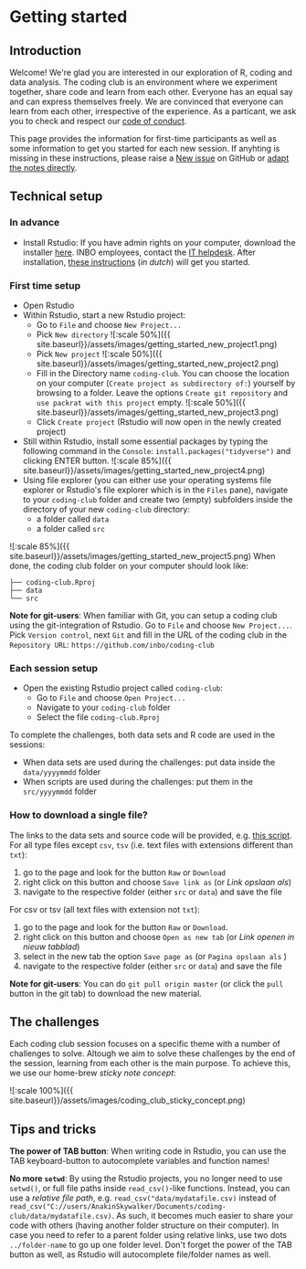 # Getting started

## Introduction

Welcome! We're glad you are interested in our exploration of R, coding and data analysis. The coding club is an environment where we experiment together, share code and learn from each other. Everyone has an equal say and can express themselves freely. We are convinced that everyone can learn from each other, irrespective of the experience. As a particant, we ask you to check and respect our [code of conduct](https://github.com/inbo/coding-club/blob/master/.github/CODE_OF_CONDUCT.md).

This page provides the information for first-time participants as well as some information to get you started for each new session. If anyhting is missing in these instructions, please raise a [New issue](https://github.com/inbo/coding-club/issues/new) on GitHub or [adapt the notes directly](https://github.com/inbo/coding-club/edit/master/docs/gettingstarted.md).

## Technical setup

### In advance

* Install Rstudio: If you have admin rights on your computer, download the installer [here](https://www.rstudio.com/products/rstudio/download/#download). INBO employees, contact the [IT helpdesk](mailto:ict.helpdesk@inbo.be). After installation, [these instructions](https://inbo.github.io/tutorials/installation/user/user_install_rstudio/) (_in dutch_) will get you started.

### First time setup

* Open Rstudio
* Within Rstudio, start a new Rstudio project:
    * Go to `File`  and choose `New Project...`
    * Pick `New directory`
    ![:scale 50%]({{ site.baseurl}}/assets/images/getting_started_new_project1.png)
    * Pick `New project`
    ![:scale 50%]({{ site.baseurl}}/assets/images/getting_started_new_project2.png)
    * Fill in the Directory name `coding-club`. You can choose the location on your computer (`Create project as subdirectory of:`) yourself by browsing to a folder. Leave the options `Create git repository` and  `use packrat with this project` empty.
    ![:scale 50%]({{ site.baseurl}}/assets/images/getting_started_new_project3.png)
    * Click `Create project` (Rstudio will now open in the newly created project)
* Still within Rstudio, install some essential packages by typing the following command in the `Console`: `install.packages("tidyverse")` and clicking ENTER button.
![:scale 85%]({{ site.baseurl}}/assets/images/getting_started_new_project4.png)
* Using file explorer (you can either use your operating systems file explorer or Rstudio's file explorer which is in the `Files` pane), navigate to your `coding-club` folder and create two (empty) subfolders inside the directory of your new `coding-club` directory:
    * a folder called `data`
    * a folder called `src`
    
![:scale 85%]({{ site.baseurl}}/assets/images/getting_started_new_project5.png)
When done, the coding club folder on your computer should look like:
```
├── coding-club.Rproj
├── data
└── src
```

__Note for git-users__: When familiar with Git, you can setup a coding club using the git-integration of Rstudio. Go to `File`  and choose `New Project...`. Pick `Version control`, next `Git`  and fill in the URL of the coding club in the `Repository URL`: `https://github.com/inbo/coding-club`

### Each session setup

* Open the existing Rstudio project called `coding-club`:
    * Go to `File`  and choose `Open Project...`
    * Navigate to your `coding-club` folder
    * Select the file `coding-club.Rproj`

To complete the challenges, both data sets and R code are used in the sessions:
* When data sets are used during the challenges: put data inside the `data/yyyymmdd` folder
* When scripts are used during the challenges: put them in the `src/yyyymmdd` folder

### How to download a single file? 

The links to the data sets and source code will be provided, e.g. [this script](https://github.com/inbo/coding-club/blob/master/src/20180821/20180821_challenge_1.R). For all type files except  `csv`, `tsv` (i.e. text files with extensions different than `txt`): 
1. go to the page and look for the button `Raw` or `Download`
2. right click on this button and choose `Save link as` (or _Link opslaan als_)
3. navigate to the respective folder (either `src` or `data`) and save the file

For csv or tsv (all text files with extension not  `txt`):
1. go to the page and look for the button `Raw` or `Download`. 
2. right click on this button and choose `Open as new tab` (or _Link openen in nieuw tabblad_)
3. select in the new tab the option `Save page as` (or  `Pagina opslaan als` )
4. navigate to the respective folder (either `src` or `data`) and save the file


__Note for git-users__: You can do `git pull origin master` (or click the `pull` button in the git tab) to download the new material.

## The challenges

Each coding club session focuses on a specific theme with a number of challenges to solve. Altough we aim to solve these challenges by the end of the session, learning from each other is the main purpose. To achieve this, we use our home-brew _sticky note concept_:

![:scale 100%]({{ site.baseurl}}/assets/images/coding_club_sticky_concept.png)

## Tips and tricks

__The power of TAB button__: When writing code in Rstudio, you can use the TAB keyboard-button to autocomplete variables and function names!

__No more `setwd`__: By using the Rstudio projects, you no longer need to use `setwd()`, or full file paths inside `read_csv()`-like functions. Instead, you can use a _relative file path_, e.g. `read_csv("data/mydatafile.csv)` instead of `read_csv("C://users/AnakinSkywalker/Documents/coding-club/data/mydatafile.csv)`. As such, it becomes much easier to share your code with others (having another folder structure on their computer). In case you need to refer to a parent folder using relative links, use two dots `../folder-name` to go up one folder level. Don't forget the power of the TAB button as well, as Rstudio will autocomplete file/folder names as well.

